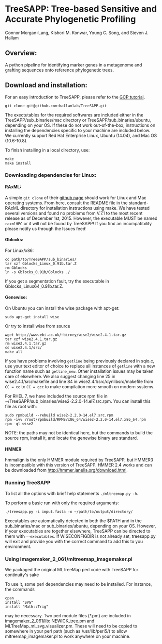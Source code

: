 # TreeSAPP: Tree-based Sensitive and Accurate Phylogenetic Profiling

Connor Morgan-Lang, Kishori M. Konwar, Young C. Song, and Steven J. Hallam

## Overview:

A python pipeline for identifying marker genes in a metagenome and grafting sequences onto reference phylogenetic trees.

## Download and installation:

For an easy introduction to TreeSAPP, please refer to the [GCP tutorial]().

```
git clone git@github.com:hallamlab/TreeSAPP.git
```
The exectutables for the required softwares are included either in the TreeSAPP/sub_binaries/mac
 directory or TreeSAPP/sub_binaries/ubuntu, depending on your OS.
If these do not work out-of-the-box, instructions on installing the dependencies specific to your
 machine are included below. We currently support Red Hat Enterprise Linux, Ubuntu (14.04), and Mac OS (10.6-10.8).

To finish installing in a local directory, use:
```
make
make install
```

### Downloading dependencies for Linux:

#### RAxML:
A simple `git clone` of their [github page](https://github.com/stamatak/standard-RAxML) should work 
for Linux and Mac operating systems. From here, consult the README file in the standard-RAxML directory for
installation instructions using make.
We have tested several versions and found no problems from V.7.1 to the most recent release as of 
December 1st, 2015. However, the executable MUST be named `raxmlHPC` or it will not be found by TreeSAPP!
If you find an incompatibility please notify us through the Issues feed!

#### Gblocks:
For Linux/x86:
```
cd path/to/TreeSAPP/sub_binaries/
tar xzf Gblocks_Linux_0.91b.tar.Z
rm Gblocks
ln -s Gblocks_0.91b/Gblocks ./
```

If you get a segmentation fault, try the executable in Gblocks_Linux64_0.91b.tar.Z.

#### Genewise:
On Ubuntu you can install the wise package with apt-get:
```
sudo apt-get install wise
```
Or try to install wise from source
```
wget http://www.ebi.ac.uk/~birney/wise2/wise2.4.1.tar.gz
tar xzf wise2.4.1.tar.gz
rm wise2.4.1.tar.gz
cd wise2.4.1/src/
make all
```
If you have problems involving `getline` being previously declared in sqio.c,
use your text editor of choice to replace all instances of `getline` with a new function name such as `getline_new`.
Other installation issues may be taken care of elsewhere. We also suggest changing line 25 in wise2.4.1/src/makefile
and line 84 in wise2.4.1/src/dynlibsrc/makefile from `CC = cc` to `CC = gcc` to make compilation more smooth on modern
systems.

For RHEL 7, we have included the source rpm file in ~/TreeSAPP/sub_binaries/wise2-2.2.0-14.el7.src.rpm. You can install this file as root with:
```
sudo rpmbuild --rebuild wise2-2.2.0-14.el7.src.rpm
rpm -ivv /root/rpmbuild/RPMS/x86_64/wise2-2.2.0-14.el7.x86_64.rpm
rpm -ql wise2
```
NOTE: the paths may not be identical here, but the commands to build the source rpm, install it, and locate the genewise binary are standard. 

#### HMMER
hmmalign is the only HMMER module required by TreeSAPP, but HMMER3 is incompatible with this
version of TreeSAPP. HMMER 2.4 works and can be downloaded from
http://hmmer.janelia.org/download.html.

### Running TreeSAPP

To list all the options with brief help statements `./mltreemap.py -h`.

To perform a basic run with only the required arguments:
```
./treesapp.py -i input.fasta -o ~/path/to/output/directory/
```
Executables are automatically detected in both the $PATH and in the
sub_binaries/mac or sub_binaries/ubuntu, depending on your OS. However, if your executables
are together elsewhere, TreeSAPP can be directed to them with `--executables`.
If WISECONFIGDIR is not already set, treesapp.py will exit and provide you with the correct command to
add this to you environment.

### Using imagemaker_2_061/mltreemap_imagemaker.pl

We packaged the original MLTreeMap perl code with TreeSAPP for continuity's sake

To use it, some perl dependencies may need to be installed. For instance, the commands
```
cpan
install "SVG"
install "Math::Trig"
```
may be necessary. Two perl module files (\*.pm) are included in imagemaker_2_061/lib: NEWICK_tree.pm and MLTreeMap_ml_svg_visualizer.pm.
These will need to be copied to somewhere in your perl path (such as /usr/lib/perl5/) to allow mltreemap_imagemaker.pl to work anywhere
on your machine.  

